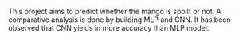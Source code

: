 This project aims to predict whether the mango is spoilt or not.
A comparative analysis is done by building MLP and CNN. It has been observed that CNN yields in more accuracy than MLP model.

